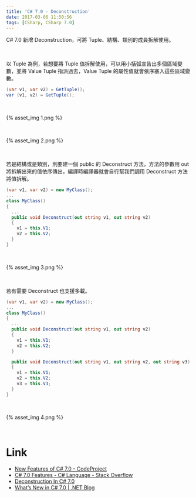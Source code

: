 ```yaml
---
title: 'C# 7.0 - Deconstruction'
date: 2017-03-06 11:50:56
tags: [CSharp, CSharp 7.0]
---
```


C# 7.0 新增 Deconstruction，可將 Tuple、結構、類別的成員拆解使用。  

<!-- More -->

<br/>


以 Tuple 為例，若想要將 Tuple 值拆解使用，可以用小括弧宣告出多個區域變數，並將 Value Tuple 指派過去，Value Tuple 的屬性值就會依序塞入這些區域變數。  

```C#
(var v1, var v2) = GetTuple();
var (v1, v2) = GetTuple();
```

<br/>


{% asset_img 1.png %}

<br/>



{% asset_img 2.png %}

<br/>


若是結構或是類別，則要建一個 public 的 Deconstruct 方法，方法的參數用 out 將拆解出來的值依序傳出，編譯時編譯器就會自行幫我們調用 Deconstruct 方法將值拆解。    

```C#
(var v1, var v2) = new MyClass();
...
class MyClass()
{
  ...
  public void Deconstruct(out string v1, out string v2)
  {
    v1 = this.V1;
    v2 = this.V2;
  }
}
```

<br/>


{% asset_img 3.png %}

<br/>


若有需要 Deconstruct 也支援多載。  

```C#
(var v1, var v2) = new MyClass();
...
class MyClass()
{
  ...
  public void Deconstruct(out string v1, out string v2)
  {
    v1 = this.V1;
    v2 = this.V2;
  }

  public void Deconstruct(out string v1, out string v2, out string v3)
  {
    v1 = this.V1;
    v2 = this.V2;
    v3 = this.V3;
  }
}
```

<br/>

{% asset_img 4.png %}

<br/>


Link
====
* [New Features of C# 7.0 - CodeProject](https://www.codeproject.com/Articles/1131035/New-Features-of-Csharp)
* [C# 7.0 Features - C# Language - Stack Overflow](http://stackoverflow.com/documentation/c%23/1936/c-sharp-7-0-features#t=201703060311065606364)
* [Deconstruction In C# 7.0](http://www.c-sharpcorner.com/article/deconstruction-in-c-sharp-7-0/)
* [What’s New in C# 7.0 | .NET Blog](https://blogs.msdn.microsoft.com/dotnet/2016/08/24/whats-new-in-csharp-7-0/)
